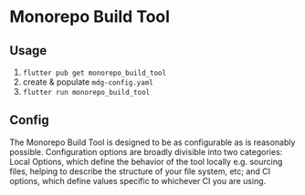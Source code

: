 # Monorepo Build Tool

## Usage

1. `flutter pub get monorepo_build_tool`
2. create & populate `mdg-config.yaml`
3. `flutter run monorepo_build_tool`


## Config
The Monorepo Build Tool is designed to be as configurable as is reasonably possible. Configuration options
are broadly divisible into two categories: Local Options, which define the behavior of the tool locally
e.g. sourcing files, helping to describe the structure of your file system, etc; and CI options,
which define values specific to whichever CI you are using.
